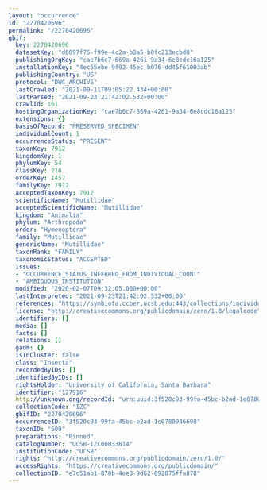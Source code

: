 ```yaml
---
layout: "occurrence"
id: "2270420696"
permalink: "/2270420696"
gbif:
  key: 2270420696
  datasetKey: "d6097f75-f99e-4c2a-b8a5-b0fc213ecbd0"
  publishingOrgKey: "cae7b6c7-669a-4261-9a34-6e8cdc16a125"
  installationKey: "4ec55ebe-9f92-45ec-b076-dd45f61003ab"
  publishingCountry: "US"
  protocol: "DWC_ARCHIVE"
  lastCrawled: "2021-09-11T09:05:22.434+00:00"
  lastParsed: "2021-09-23T21:42:02.532+00:00"
  crawlId: 161
  hostingOrganizationKey: "cae7b6c7-669a-4261-9a34-6e8cdc16a125"
  extensions: {}
  basisOfRecord: "PRESERVED_SPECIMEN"
  individualCount: 1
  occurrenceStatus: "PRESENT"
  taxonKey: 7912
  kingdomKey: 1
  phylumKey: 54
  classKey: 216
  orderKey: 1457
  familyKey: 7912
  acceptedTaxonKey: 7912
  scientificName: "Mutillidae"
  acceptedScientificName: "Mutillidae"
  kingdom: "Animalia"
  phylum: "Arthropoda"
  order: "Hymenoptera"
  family: "Mutillidae"
  genericName: "Mutillidae"
  taxonRank: "FAMILY"
  taxonomicStatus: "ACCEPTED"
  issues:
  - "OCCURRENCE_STATUS_INFERRED_FROM_INDIVIDUAL_COUNT"
  - "AMBIGUOUS_INSTITUTION"
  modified: "2020-02-07T09:32:05.000+00:00"
  lastInterpreted: "2021-09-23T21:42:02.532+00:00"
  references: "https://symbiota.ccber.ucsb.edu:443/collections/individual/index.php?occid=127916"
  license: "http://creativecommons.org/publicdomain/zero/1.0/legalcode"
  identifiers: []
  media: []
  facts: []
  relations: []
  gadm: {}
  isInCluster: false
  class: "Insecta"
  recordedByIDs: []
  identifiedByIDs: []
  rightsHolder: "University of California, Santa Barbara"
  identifier: "127916"
  http://unknown.org/recordId: "urn:uuid:3f520c93-99fa-45bc-b2ad-1e0780946698"
  collectionCode: "IZC"
  gbifID: "2270420696"
  occurrenceID: "3f520c93-99fa-45bc-b2ad-1e0780946698"
  taxonID: "509"
  preparations: "Pinned"
  catalogNumber: "UCSB-IZC00033614"
  institutionCode: "UCSB"
  rights: "http://creativecommons.org/publicdomain/zero/1.0/"
  accessRights: "https://creativecommons.org/publicdomain/"
  collectionID: "e7c51ab1-870b-4ee8-9d62-092875ffa870"
---
```


